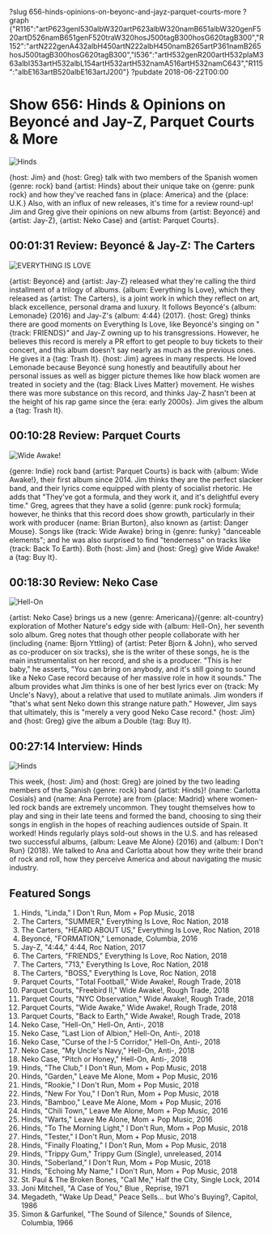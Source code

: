 ?slug 656-hinds-opinions-on-beyonc-and-jayz-parquet-courts-more
?graph {"R116":"artP623genI530albW320artP623albW320namB651albW320genF520artD526namB651genF520traW320hosJ500tagB300hosG620tagB300","R152":"artN222genA432albH450artN222albH450namB265artP361namB265hosJ500tagB300hosG620tagB300","I536":"artH532genR200artH532plaM363albI353artH532albL154artH532artH532namA516artH532namC643","R115":"albE163artB520albE163artJ200"}
?pubdate 2018-06-22T00:00
# Show 656: Hinds & Opinions on Beyoncé and Jay-Z, Parquet Courts & More

![Hinds](//static.soundopinions.org/images/2018/hinds.jpg)

{host: Jim} and {host: Greg} talk with two members of the Spanish women {genre: rock} band {artist: Hinds} about their unique take on {genre: punk rock} and how they've reached fans in {place: America} and the {place: U.K.} Also, with an influx of new releases, it's time for a review round-up! Jim and Greg give their opinions on new albums from {artist: Beyoncé} and {artist: Jay-Z}, {artist: Neko Case} and {artist: Parquet Courts}.

## 00:01:31 Review: Beyoncé & Jay-Z: The Carters
![EVERYTHING IS LOVE](https://is1-ssl.mzstatic.com/image/thumb/Music125/v4/f9/9d/3f/f99d3f05-3816-9328-a217-2544adbeb20a/source/600x600bb.jpg "334089123/1400124394")

{artist: Beyoncé} and {artist: Jay-Z} released what they're calling the third installment of a trilogy of albums. {album: Everything Is Love}, which they released as {artist: The Carters}, is a joint work in which they reflect on art, black excellence, personal drama and luxury. It follows Beyoncé's {album: Lemonade} (2016) and Jay-Z's {album: 4:44} (2017). {host: Greg} thinks there are good moments on Everything Is Love, like Beyoncé's singing on "{track: FRIENDS}" and Jay-Z owning up to his transgressions. However, he believes this record is merely a PR effort to get people to buy tickets to their concert, and this album doesn't say nearly as much as the previous ones. He gives it a {tag: Trash It}. {host: Jim} agrees in many respects. He loved Lemonade because Beyoncé sung honestly and beautifully about her personal issues as well as bigger picture themes like how black women are treated in society and the {tag: Black Lives Matter} movement. He wishes there was more substance on this record, and thinks Jay-Z hasn't been at the height of his rap game since the {era: early 2000s}. Jim gives the album a {tag: Trash It}.

## 00:10:28 Review: Parquet Courts
![Wide Awake!](https://is1-ssl.mzstatic.com/image/thumb/Music118/v4/4a/16/9f/4a169f5c-861a-ae4c-6107-bff995c2fe89/source/600x600bb.jpg "570708990/1342585603")
 
{genre: Indie} rock band {artist: Parquet Courts} is back with {album: Wide Awake!}, their first album since 2014. Jim thinks they are the perfect slacker band, and their lyrics come equipped with plenty of socialist rhetoric. He adds that "They've got a formula, and they work it, and it's delightful every time."
Greg, agrees that they have a solid {genre: punk rock} formula; however, he thinks that this record does show growth, particularly in their work with producer {name: Brian Burton}, also known as {artist: Danger Mouse}. Songs like {track: Wide Awake} bring in {genre: funky} "danceable elements"; and he was also surprised to find "tenderness" on tracks like {track: Back To Earth}. Both {host: Jim} and {host: Greg} give Wide Awake! a {tag: Buy It}.


## 00:18:30 Review: Neko Case
![Hell-On](https://is2-ssl.mzstatic.com/image/thumb/Music118/v4/0f/4c/21/0f4c21ef-c66e-cce7-f3b2-d84c425ec459/source/600x600bb.jpg "3647403/1352942477")

{artist: Neko Case} brings us a new {genre: Americana}/{genre: alt-country} exploration of Mother Nature's edgy side with {album: Hell-On}, her seventh solo album. Greg notes that though other people collaborate with her (including {name: Bjorn Yttling} of {artist: Peter Bjorn & John}, who served as co-producer on six tracks), she is the writer of these songs, he is the main instrumentalist on her record, and she is a producer. "This is her baby," he asserts, "You can bring on anybody, and it's still going to sound like a Neko Case record because of her massive role in how it sounds."  The album provides what Jim thinks is one of her best lyrics ever on {track: My Uncle's Navy}, about a relative that used to mutilate animals. Jim wonders if "that's what sent Neko down this strange nature path." However, Jim says that ultimately, this is "merely a very good Neko Case record." {host: Jim} and {host: Greg} give the album a Double {tag: Buy It}.

## 00:27:14 Interview: Hinds
![Hinds](//static.soundopinions.org/images/2018/hinds_2.jpg)

This week, {host: Jim} and {host: Greg} are joined by the two leading members of the Spanish {genre: rock} band {artist: Hinds}! {name: Carlotta Cosials} and {name: Ana Perrote} are from {place: Madrid} where women-led rock bands are extremely uncommon. They tought themselves how to play and sing in their late teens and formed the band, choosing to sing their songs in english in the hopes of reaching audiences outside of Spain. It worked! Hinds regularly plays sold-out shows in the U.S. and has released two successful albums, {album: Leave Me Alone} (2016) and {album: I Don't Run} (2018). We talked to Ana and Carlotta about how they write their brand of rock and roll, how they perceive America and about navigating the music industry.


## Featured Songs

1. Hinds, "Linda," I Don't Run, Mom + Pop Music, 2018
1. The Carters, "SUMMER," Everything Is Love, Roc Nation, 2018
1. The Carters, "HEARD ABOUT US," Everything Is Love, Roc Nation, 2018
1. Beyoncé, "FORMATION," Lemonade, Columbia, 2016
1. Jay-Z, "4:44," 4:44, Roc Nation, 2017
1. The Carters, "FRIENDS," Everything Is Love, Roc Nation, 2018
1. The Carters, "713," Everything Is Love, Roc Nation, 2018
1. The Carters, "BOSS," Everything Is Love, Roc Nation, 2018
1. Parquet Courts, "Total Football," Wide Awake!, Rough Trade, 2018
1. Parquet Courts, "Freebird II," Wide Awake!, Rough Trade, 2018
1. Parquet Courts, "NYC Observation," Wide Awake!, Rough Trade, 2018
1. Parquet Courts, "Wide Awake," Wide Awake!, Rough Trade, 2018
1. Parquet Courts, "Back to Earth," Wide Awake!, Rough Trade, 2018
1. Neko Case, "Hell-On," Hell-On, Anti-, 2018
1. Neko Case, "Last Lion of Albion," Hell-On, Anti-, 2018
1. Neko Case, "Curse of the I-5 Corridor," Hell-On, Anti-, 2018
1. Neko Case, "My Uncle's Navy," Hell-On, Anti-, 2018
1. Neko Case, "Pitch or Honey," Hell-On, Anti-, 2018
1. Hinds, "The Club," I Don't Run, Mom + Pop Music, 2018
1. Hinds, "Garden," Leave Me Alone, Mom + Pop Music, 2016
1. Hinds, "Rookie," I Don't Run, Mom + Pop Music, 2018
1. Hinds, "New For You," I Don't Run, Mom + Pop Music, 2018
1. Hinds, "Bamboo," Leave Me Alone, Mom + Pop Music, 2016
1. Hinds, "Chili Town," Leave Me Alone, Mom + Pop Music, 2016
1. Hinds, "Warts," Leave Me Alone, Mom + Pop Music, 2016
1. Hinds, "To The Morning Light," I Don't Run, Mom + Pop Music, 2018
1. Hinds, "Tester," I Don't Run, Mom + Pop Music, 2018
1. Hinds, "Finally Floating," I Don't Run, Mom + Pop Music, 2018
1. Hinds, "Trippy Gum," Trippy Gum (Single), unreleased, 2014
1. Hinds, "Soberland," I Don't Run, Mom + Pop Music, 2018
1. Hinds, "Echoing My Name," I Don't Run, Mom + Pop Music, 2018
1. St. Paul & The Broken Bones, "Call Me," Half the City, Single Lock, 2014
1. Joni Mitchell, "A Case of You," Blue , Reprise, 1971
1. Megadeth, "Wake Up Dead," Peace Sells... but Who's Buying?, Capitol, 1986
1. Simon & Garfunkel, "The Sound of Silence," Sounds of Silence, Columbia, 1966